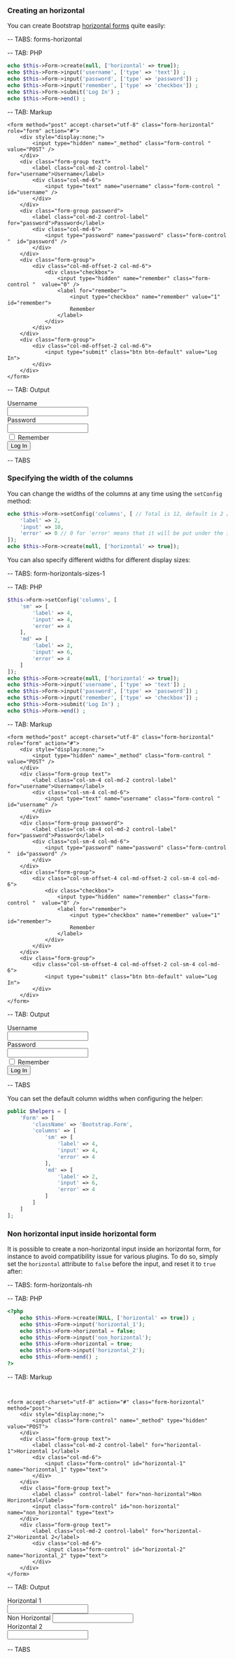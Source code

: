 ### Creating an horizontal

You can create Bootstrap [horizontal forms](http://getbootstrap.com/css/#forms-horizontal) quite easily:

-- TABS: forms-horizontal

-- TAB: PHP

```php
echo $this->Form->create(null, ['horizontal' => true]);
echo $this->Form->input('username', ['type' => 'text']) ;
echo $this->Form->input('password', ['type' => 'password']) ;
echo $this->Form->input('remember', ['type' => 'checkbox']) ;
echo $this->Form->submit('Log In') ;
echo $this->Form->end() ;
```

-- TAB: Markup

```markup
<form method="post" accept-charset="utf-8" class="form-horizontal" role="form" action="#">
    <div style="display:none;">
        <input type="hidden" name="_method" class="form-control "  value="POST" />
    </div>
    <div class="form-group text">
        <label class="col-md-2 control-label"  for="username">Username</label>
        <div class="col-md-6">
            <input type="text" name="username" class="form-control "  id="username" />
        </div>
    </div>
    <div class="form-group password">
        <label class="col-md-2 control-label"  for="password">Password</label>
        <div class="col-md-6">
            <input type="password" name="password" class="form-control "  id="password" />
        </div>
    </div>
    <div class="form-group">
        <div class="col-md-offset-2 col-md-6">
            <div class="checkbox">
                <input type="hidden" name="remember" class="form-control "  value="0" />
                <label for="remember">
                    <input type="checkbox" name="remember" value="1" id="remember">
                    Remember
                </label>
            </div>
        </div>
    </div>
    <div class="form-group">
        <div class="col-md-offset-2 col-md-6">
            <input type="submit" class="btn btn-default" value="Log In">
        </div>
    </div>
</form>
```

-- TAB: Output

<form method="post" accept-charset="utf-8" class="form-horizontal" role="form" action="#">
    <div style="display:none;">
        <input type="hidden" name="_method" class="form-control "  value="POST" />
    </div>
    <div class="form-group text">
        <label class="col-md-2 control-label"  for="username">Username</label>
        <div class="col-md-6">
            <input type="text" name="username" class="form-control "  id="username" />
        </div>
    </div>
    <div class="form-group password">
        <label class="col-md-2 control-label"  for="password">Password</label>
        <div class="col-md-6">
            <input type="password" name="password" class="form-control "  id="password" />
        </div>
    </div>
    <div class="form-group">
        <div class="col-md-offset-2 col-md-6">
            <div class="checkbox">
                <input type="hidden" name="remember" class="form-control "  value="0" />
                <label for="remember">
                    <input type="checkbox" name="remember" value="1" id="remember">
                    Remember
                </label>
            </div>
        </div>
    </div>
    <div class="form-group">
        <div class="col-md-offset-2 col-md-6">
            <input type="submit" class="btn btn-default" value="Log In">
        </div>
    </div>
</form>

-- TABS

### Specifying the width of the columns

You can change the widths of the columns at any time using the `setConfig` method:

```php
echo $this->Form->setConfig('columns', [ // Total is 12, default is 2 / 10 / 0
    'label' => 2,
    'input' => 10,
    'error' => 0 // 0 for 'error' means that it will be put under the input
]);
echo $this->Form->create(null, ['horizontal' => true]);
```

You can also specify different widths for different display sizes:

-- TABS: form-horizontals-sizes-1

-- TAB: PHP

```php
$this->Form->setConfig('columns', [
    'sm' => [
        'label' => 4,
        'input' => 4,
        'error' => 4
    ],
    'md' => [
        'label' => 2,
        'input' => 6,
        'error' => 4
    ]
]);
echo $this->Form->create(null, ['horizontal' => true]);
echo $this->Form->input('username', ['type' => 'text']) ;
echo $this->Form->input('password', ['type' => 'password']) ;
echo $this->Form->input('remember', ['type' => 'checkbox']) ;
echo $this->Form->submit('Log In') ;
echo $this->Form->end() ;
```

-- TAB: Markup

```markup
<form method="post" accept-charset="utf-8" class="form-horizontal" role="form" action="#">
    <div style="display:none;">
        <input type="hidden" name="_method" class="form-control "  value="POST" />
    </div>
    <div class="form-group text">
        <label class="col-sm-4 col-md-2 control-label"  for="username">Username</label>
        <div class="col-sm-4 col-md-6">
            <input type="text" name="username" class="form-control "  id="username" />
        </div>
    </div>
    <div class="form-group password">
        <label class="col-sm-4 col-md-2 control-label"  for="password">Password</label>
        <div class="col-sm-4 col-md-6">
            <input type="password" name="password" class="form-control "  id="password" />
        </div>
    </div>
    <div class="form-group">
        <div class="col-sm-offset-4 col-md-offset-2 col-sm-4 col-md-6">
            <div class="checkbox">
                <input type="hidden" name="remember" class="form-control "  value="0" />
                <label for="remember">
                    <input type="checkbox" name="remember" value="1" id="remember">
                    Remember
                </label>
            </div>
        </div>
    </div>
    <div class="form-group">
        <div class="col-sm-offset-4 col-md-offset-2 col-sm-4 col-md-6">
            <input type="submit" class="btn btn-default" value="Log In">
        </div>
    </div>
</form>
```

-- TAB: Output

<form method="post" accept-charset="utf-8" class="form-horizontal" role="form" action="#">
    <div style="display:none;">
        <input type="hidden" name="_method" class="form-control "  value="POST" />
    </div>
    <div class="form-group text">
        <label class="col-sm-4 col-md-2 control-label"  for="username">Username</label>
        <div class="col-sm-4 col-md-6">
            <input type="text" name="username" class="form-control "  id="username" />
        </div>
    </div>
    <div class="form-group password">
        <label class="col-sm-4 col-md-2 control-label"  for="password">Password</label>
        <div class="col-sm-4 col-md-6">
            <input type="password" name="password" class="form-control "  id="password" />
        </div>
    </div>
    <div class="form-group">
        <div class="col-sm-offset-4 col-md-offset-2 col-sm-4 col-md-6">
            <div class="checkbox">
                <input type="hidden" name="remember" class="form-control "  value="0" />
                <label for="remember">
                    <input type="checkbox" name="remember" value="1" id="remember">
                    Remember
                </label>
            </div>
        </div>
    </div>
    <div class="form-group">
        <div class="col-sm-offset-4 col-md-offset-2 col-sm-4 col-md-6">
            <input type="submit" class="btn btn-default" value="Log In">
        </div>
    </div>
</form>

-- TABS

You can set the default column widths when configuring the helper:

```php
public $helpers = [
    'Form' => [
        'className' => 'Bootstrap.Form',
        'columns' => [
            'sm' => [
                'label' => 4,
                'input' => 4,
                'error' => 4
            ],
            'md' => [
                'label' => 2,
                'input' => 6,
                'error' => 4
            ]
        ]
    ]
];
```

### Non horizontal input inside horizontal form

It is possible to create a non-horizontal input inside an horizontal form, for instance to avoid compatibility
issue for various plugins. To do so, simply set the `horizontal` attribute to `false` before the input, and
reset it to `true` after:

-- TABS: form-horizontals-nh

-- TAB: PHP

```php
<?php
    echo $this->Form->create(NULL, ['horizontal' => true]) ;
    echo $this->Form->input('horizontal_1');
    echo $this->Form->horizontal = false;
    echo $this->Form->input('non_horizontal');
    echo $this->Form->horizontal = true;
    echo $this->Form->input('horizontal_2');
    echo $this->Form->end() ;
?>
```

-- TAB: Markup

```markup


<form accept-charset="utf-8" action="#" class="form-horizontal" method="post">
    <div style="display:none;">
        <input class="form-control" name="_method" type="hidden" value="POST">
    </div>
    <div class="form-group text">
        <label class="col-md-2 control-label" for="horizontal-1">Horizontal 1</label>
        <div class="col-md-6">
            <input class="form-control" id="horizontal-1" name="horizontal_1" type="text">
        </div>
    </div>
    <div class="form-group text">
        <label class=" control-label" for="non-horizontal">Non Horizontal</label>
        <input class="form-control" id="non-horizontal" name="non_horizontal" type="text">
    </div>
    <div class="form-group text">
        <label class="col-md-2 control-label" for="horizontal-2">Horizontal 2</label>
        <div class="col-md-6">
            <input class="form-control" id="horizontal-2" name="horizontal_2" type="text">
        </div>
    </div>
</form>
```

-- TAB: Output

<form accept-charset="utf-8" action="#" class="form-horizontal" method="post">
    <div style="display:none;">
        <input class="form-control" name="_method" type="hidden" value="POST">
    </div>
    <div class="form-group text">
        <label class="col-md-2 control-label" for="horizontal-1">Horizontal 1</label>
        <div class="col-md-6">
            <input class="form-control" id="horizontal-1" name="horizontal_1" type="text">
        </div>
    </div>
    <div class="form-group text">
        <label class=" control-label" for="non-horizontal">Non Horizontal</label>
        <input class="form-control" id="non-horizontal" name="non_horizontal" type="text">
    </div>
    <div class="form-group text">
        <label class="col-md-2 control-label" for="horizontal-2">Horizontal 2</label>
        <div class="col-md-6">
            <input class="form-control" id="horizontal-2" name="horizontal_2" type="text">
        </div>
    </div>
</form>

-- TABS
